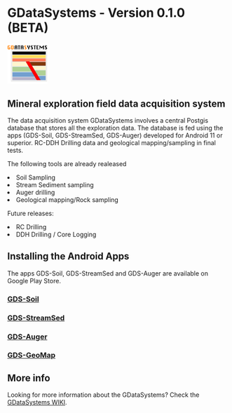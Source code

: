 # GDataSystems - Version 0.1.0 (BETA)
<img src="/img/ico512.png" width=92>
<h2>Mineral exploration field data acquisition system</h2>
<p> The data acquisition system GDataSystems involves a central Postgis database that stores all the exploration data. The database is fed using the apps (GDS-Soil, GDS-StreamSed, GDS-Auger) developed for Android 11 or superior. RC-DDH Drilling data and geological mapping/sampling in final tests.</p>

<p>The following tools are already realeased</p>
<li> Soil Sampling
<li> Stream Sediment sampling
<li> Auger drilling
<li> Geological mapping/Rock sampling
<p> Future releases:</p>
<li> RC Drilling
<li> DDH Drilling / Core Logging

<h2>Installing the Android Apps</h2>
<p>The apps GDS-Soil, GDS-StreamSed and GDS-Auger are available on  Google Play Store.</p>
<h3><a href="https://play.google.com/store/apps/details?id=com.gdatasystems.gds_soil">GDS-Soil</a></h3>
<h3><a href="https://play.google.com/store/apps/details?id=com.gdatasystems.gds_streamsed">GDS-StreamSed</a></h3>
<h3><a href="https://play.google.com/store/apps/details?id=com.gdatasystems.gds_auger">GDS-Auger</a></h3>
<h3><a href="https://play.google.com/store/apps/details?id=com.gdatasystems.gds_geomap">GDS-GeoMap</a></h3>

<h2>More info</h2>
<p>Looking for more information about the GDataSystems? Check the <a href="https://github.com/Lanjal/GDataSystems/wiki">GDataSystems WIKI</a>.</p>
